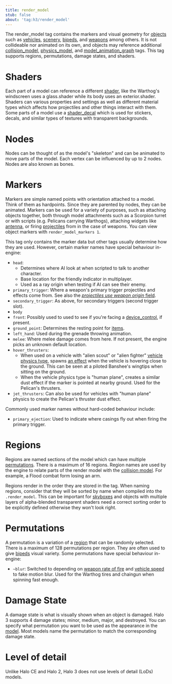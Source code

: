 ```yaml
---
title: render_model
stub: false
about: 'tag:h3/render_model'
---
```

The render_model tag contains the markers and visual geometry for [objects](~object) such as [vehicles](~vehicle), [scenery](~), [bipeds](~biped), and [weapons](~weapon) among others. It is not collideable nor animated on its own, and objects may reference additional [collision_model](~), [physics_model](~), and [model_animation_graph](~) tags. This tag supports regions, permutations, damage states, and shaders.

# Shaders
Each part of a model can reference a different [shader](~), like the Warthog's windscreen uses a glass.shader while its body uses an exterior.shader. Shaders can various properties and settings as well as different material types which affects how projectiles and other things interact with them. Some parts of a model use a [shader_decal](~) which is used for stickers, decals, and similar types of textures with transparent backgrounds.

# Nodes
Nodes can be thought of as the model's "skeleton" and can be animated to move parts of the model. Each vertex can be influenced by up to 2 nodes. Nodes are also known as bones.

# Markers
Markers are simple named points with orientation attached to a model. Think of them as hardpoints. Since they are parented by nodes, they can be animated. Markers can be used for a variety of purposes, such as attaching objects together, both through model attachments such as a Scorpion turret or with scripts (e.g. Pelicans carrying Warthogs), attaching widgets like [antenna](~), or firing [projectiles](~projectile) from in the case of weapons. You can view object markers with `render_model_markers 1`.

This tag only contains the marker data but other tags usually determine how they are used. However, certain marker names have special behaviour in-engine:

* `head`:
  * Determines where AI look at when scripted to talk to another character.
  * Base location for the friendly indicator in multiplayer.
  * Used as a ray origin when testing if AI can see their enemy.
* `primary_trigger`: Where a weapon's primary trigger projectiles and effects come from. See also the [_projectiles use weapon origin_ field](~weapon#tag-field-triggers-flags-projectiles-use-weapon-origin).
* `secondary_trigger`: As above, for secondary triggers (second trigger slot).
* `body`
* `front`: Possibly used to used to see if you're facing a [device_control](~), if present.
* `ground_point`: Determines the resting point for [items](~item).
* `left_hand`: Used during the grenade throwing animation.
* `melee`: Where melee damage comes from here. If not present, the engine picks an unknown default location.
* `hover_thrusters`:
  * When used on a vehicle with "alien scout" or "alien fighter" [vehicle physics type](~vehicle#tag-field-vehicle-type), spawns [an effect](~vehicle#tag-field-effect) when the vehicle is hovering close to the ground. This can be seen at a piloted Banshee's wingtips when sitting on the ground.
  * When the vehicle physics type is "human plane", creates a similar dust effect if the marker is pointed at nearby ground. Used for the Pelican's thrusters.
* `jet_thrusters`: Can also be used for vehicles with "human plane" physics to create the Pelican's thruster dust effect.

Commonly used marker names without hard-coded behaviour include:

* `primary_ejection`: Used to indicate where casings fly out when firing the primary trigger.

# Regions
Regions are named sections of the model which can have multiple [permutations](#permutations). There is a maximum of 16 regions. Region names are used by the engine to relate parts of the render model with the [collision model](~). For example, a Flood combat form losing an arm.

Regions render in the order they are stored in the tag. When naming regions, consider that they will be sorted by name when compiled into the `.render_model`. This can be important for [skyboxes](~skyboxes#regions) and objects with multiple layers of alpha-blended transparent shaders need a correct sorting order to be explicitly defined otherwise they won't look right.

# Permutations
A permutation is a variation of a [region](#regions) that can be randomly selected. There is a maximum of 128 permutations per region. They are often used to give [bipeds](~biped) visual variety. Some permutations have special behaviour in-engine:

* `~blur`: Switched to depending on [weapon rate of fire](~weapon#tag-field-triggers-blurred-rate-of-fire) and [vehicle speed](~vehicle#tag-field-blur-speed) to fake motion blur. Used for the Warthog tires and chaingun when spinning fast enough.

# Damage State
A damage state is what is visually shown when an object is damaged. Halo 3 supports 4 damage states; minor, medium, major, and destroyed. You can specify what permutation you want to be used as the appearance in the [model](~). Most models name the permutation to match the corresponding damage state.

# Level of detail
  Unlike Halo CE and Halo 2, Halo 3 does not use levels of detail (LoDs) models.
